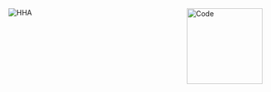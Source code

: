 <!---<img align="right" height="100px" src="https://media.giphy.com/media/42tS2cfBtj8Y/giphy.gif" /> --->
<!---<img align="right" height="150px"  src="https://media.giphy.com/media/EksD1gweEEdGw/giphy.gif" alt="Superman" />--->
<img align="right" height="150px" src="https://media.giphy.com/media/oDs3LsZUcmZxtgXUp8/giphy.gif" alt="Code" />

<img src="https://media.giphy.com/media/ZDTbix65Me1YDNLDF3/giphy.gif" alt="HHA" />
<!---<h1 color="red">
ဘာကြည့်တာလဲ
</h1>--->

